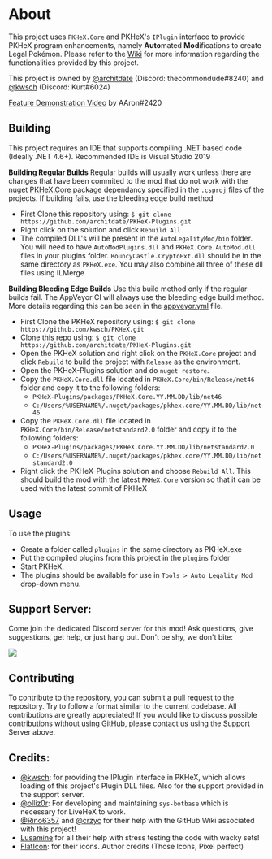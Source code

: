 # About
This project uses `PKHeX.Core` and PKHeX's `IPlugin` interface to provide PKHeX program enhancements, namely **Auto**mated **Mod**ifications to create Legal Pokémon. Please refer to the [Wiki](https://github.com/architdate/PKHeX-Plugins/wiki) for more information regarding the functionalities provided by this project.

This project is owned by [@architdate](https://github.com/architdate) (Discord: thecommondude#8240) and [@kwsch](https://github.com/kwsch) (Discord: Kurt#6024)

[Feature Demonstration Video](https://www.youtube.com/watch?v=pKuElH0hWWA) by AAron#2420

## Building
This project requires an IDE that supports compiling .NET based code (Ideally .NET 4.6+). Recommended IDE is Visual Studio 2019 

**Building Regular Builds**
Regular builds will usually work unless there are changes that have been commited to the mod that do not work with the nuget [PKHeX.Core](https://www.nuget.org/packages/PKHeX.Core) package dependancy specified in the `.csproj` files of the projects. If building fails, use the bleeding edge build method

- First Clone this repository using: `$ git clone https://github.com/architdate/PKHeX-Plugins.git`
- Right click on the solution and click `Rebuild All`
- The compiled DLL's will be present in the `AutoLegalityMod/bin` folder. You will need to have `AutoModPlugins.dll` and `PKHeX.Core.AutoMod.dll` files in your plugins folder. `BouncyCastle.CryptoExt.dll` should be in the same directory as `PKHeX.exe`. You may also combine all three of these dll files using ILMerge

**Building Bleeding Edge Builds**
Use this build method only if the regular builds fail. The AppVeyor CI will always use the bleeding edge build method. More details regarding this can be seen in the [appveyor.yml](https://github.com/architdate/PKHeX-Plugins/blob/master/appveyor.yml) file.

- First Clone the PKHeX repository using: `$ git clone https://github.com/kwsch/PKHeX.git`
- Clone this repo using: `$ git clone https://github.com/architdate/PKHeX-Plugins.git`
- Open the PKHeX solution and right click on the `PKHeX.Core` project and click `Rebuild` to build the project with `Release` as the environment.
- Open the PKHeX-Plugins solution and do `nuget restore`.
- Copy the `PKHeX.Core.dll` file located in `PKHeX.Core/bin/Release/net46` folder and copy it to the following folders: 
    * `PKHeX-Plugins/packages/PKHeX.Core.YY.MM.DD/lib/net46`
    * `C:/Users/%USERNAME%/.nuget/packages/pkhex.core/YY.MM.DD/lib/net46`
- Copy the `PKHeX.Core.dll` file located in `PKHeX.Core/bin/Release/netstandard2.0` folder and copy it to the following folders: 
    * `PKHeX-Plugins/packages/PKHeX.Core.YY.MM.DD/lib/netstandard2.0`
    * `C:/Users/%USERNAME%/.nuget/packages/pkhex.core/YY.MM.DD/lib/netstandard2.0`
- Right click the PKHeX-Plugins solution and choose `Rebuild All`. This should build the mod with the latest `PKHeX.Core` version so that it can be used with the latest commit of PKHeX

## Usage
To use the plugins:
- Create a folder called `plugins` in the same directory as PKHeX.exe
- Put the compiled plugins from this project in the `plugins` folder
- Start PKHeX.
- The plugins should be available for use in `Tools > Auto Legality Mod` drop-down menu.

## Support Server:
Come join the dedicated Discord server for this mod! Ask questions, give suggestions, get help, or just hang out. Don't be shy, we don't bite:

[<img src="https://canary.discordapp.com/api/guilds/401014193211441153/widget.png?style=banner2">](https://discord.gg/tDMvSRv)

## Contributing
To contribute to the repository, you can submit a pull request to the repository. Try to follow a format similar to the current codebase. All contributions are greatly appreciated! If you would like to discuss possible contributions without using GitHub, please contact us using the Support Server above.

## Credits:
- [@kwsch](https://github.com/kwsch): for providing the IPlugin interface in PKHeX, which allows loading of this project's Plugin DLL files. Also for the support provided in the support server.
- [@olliz0r](https://github.com/olliz0r): For developing and maintaining `sys-botbase` which is necessary for LiveHeX to work.
- [@Rino6357](https://github.com/Rino6357) and [@crzyc](https://github.com/crzyc) for their help with the GitHub Wiki associated with this project!
- [Lusamine](https://github.com/Lusamine) for all their help with stress testing the code with wacky sets!
- [FlatIcon](https://www.flaticon.com/): for their icons. Author credits (Those Icons, Pixel perfect)
